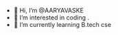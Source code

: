 - 👋 Hi, I’m @AARYAVASKE
- 👀 I’m interested in coding .
- 🌱 I’m currently learning B.tech cse

<!---
AARYAVASKE/AARYAVASKE is a ✨ special ✨ repository because its `README.md` (this file) appears on your GitHub profile.
You can click the Preview link to take a look at your changes.
--->
